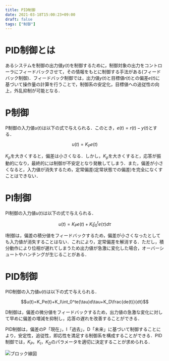 ```yaml
---
title: PID制御
date: 2021-03-18T15:00:23+09:00
draft: false
tags: ["制御"] 
---
```

<!--more-->
# PID制御とは
あるシステムを制御の出力値$y(t)$を制御するために，制御対象の出力をコントローラにフィードバックさせて，その情報をもとに制御する手法がある(フィードバック制御)．フィードバック制御では，出力値$y(t)$と目標値$r(t)$との偏差$e(t)$に基づいて操作量の計算を行うことで，制御系の安定化，目標値への追従性の向上，外乱抑制が可能となる．

# P制御
P制御の入力値$u(t)$は以下の式で与えられる．このとき，$e(t)=r(t)-y(t)$とする．

$$u(t)=K_Pe(t)$$

$K_p$を大きくすると，偏差は小さくなる．しかし，$K_p$を大きくすると，応答が振動的になり，最終的には制御が不安定となり発散してしまう．また，偏差が小さくなると，入力値が消失するため，定常偏差(定常状態での偏差)を完全になくすことはできない．

# PI制御
PI制御の入力値$u(t)$は以下の式で与えられる．

$$ u(t)=K_Pe(t)+K_I\int_0^te(\tau)d\tau$$

I制御は，偏差の積分値をフィードバックするため，偏差が小さくなったとしても入力値が消失することはない．これにより，定常偏差を解消する．ただし，積分動作により位相が遅れてしまうため出力値が急激に変化した場合，オーバーシュートやハンチングが生じることがある．

# PID制御
PID制御の入力値$u(t)$は以下の式で与えられる．

$$u(t)=K_Pe(t)+K_I\int_0^te(\tau)d\tau+K_D\frac{de(t)}{dt}$$

D制御は，偏差の微分値をフィードバックするため，出力値の急激な変化に対して早めに偏差の増減を抑制し，応答の遅れを改善することができる．

PID制御は，偏差のP「現在」，I「過去」，D「未来」に基づいて制御することにより，安定性，追従性，即応性を満足する制御系を構成することができる．PID制御では，$K_P$，$K_I$，$K_D$のパラメータを適切に決定することが求められる．

![ブロック線図](.././PID.png)